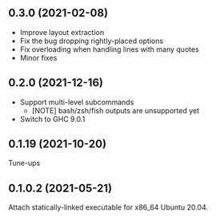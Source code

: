 ## 0.3.0 (2021-02-08)
- Improve layout extraction
- Fix the bug dropping rightly-placed options
- Fix overloading when handling lines with many quotes
- Minor fixes

## 0.2.0 (2021-12-16)
- Support multi-level subcommands
    - [NOTE] bash/zsh/fish outputs are unsupported yet
- Switch to GHC 9.0.1

## 0.1.19 (2021-10-20)
Tune-ups

## 0.1.0.2 (2021-05-21)
Attach statically-linked executable for x86_64 Ubuntu 20.04.
